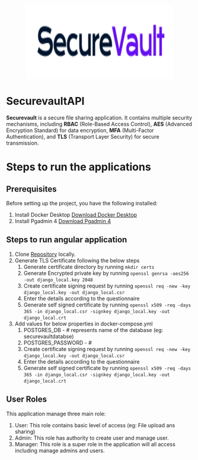 <p align="center">
  <img src="https://github.com/mihirkumarmistry/securevault/blob/dev/src/assets/images/logo-dark.svg" width="400" height="200">
</p>

# SecurevaultAPI
**Securevault** is a secure file sharing application. It contains multiple security mechanisms, including **RBAC** (Role-Based Access Control), **AES** (Advanced Encryption Standard) for data encryption, **MFA** (Multi-Factor Authentication), and **TLS** (Transport Layer Security) for secure transmission.

# Steps to run the applications
## Prerequisites
Before setting up the project, you have the following installed:
1. Install Docker Desktop [Download Docker Desktop](https://www.docker.com/products/docker-desktop/)
2. Install Pgadmin 4  [Download Pgadmin 4](https://www.pgadmin.org/download/)

## Steps to run angular application
1. Clone [Repository](https://github.com/athul-narayanan/securevaultapi.git) locally.
2. Generate TLS Certificate following the below steps
   1. Generate certificate directory by running  ```mkdir certs```
   2. Generate Encrypted private key by running  ```openssl genrsa -aes256 -out django_local.key 2048```
   3. Create certificate signing request by running ```openssl req -new -key django_local.key -out django_local.csr```
   4. Enter the details according to the questionnaire
   5. Generate self signed certificate by running ```openssl x509 -req -days 365 -in django_local.csr -signkey django_local.key -out django_local.crt```
3. Add values for below properties in docker-compose.yml
   1. POSTGRES_DB - # represents name of the database (eg: securevaultdatabse)
   2. POSTGRES_PASSWORD - # 
   3. Create certificate signing request by running ```openssl req -new -key django_local.key -out django_local.csr```
   4. Enter the details according to the questionnaire
   5. Generate self signed certificate by running ```openssl x509 -req -days 365 -in django_local.csr -signkey django_local.key -out django_local.crt```

## User Roles
This application manage three main role:
1. User: This role contains basic level of access (eg: File upload ans sharing)
2. Admin: This role has authority to create user and manage user.
3. Manager: This role is a super role in the application will all access including manage admins and users.
